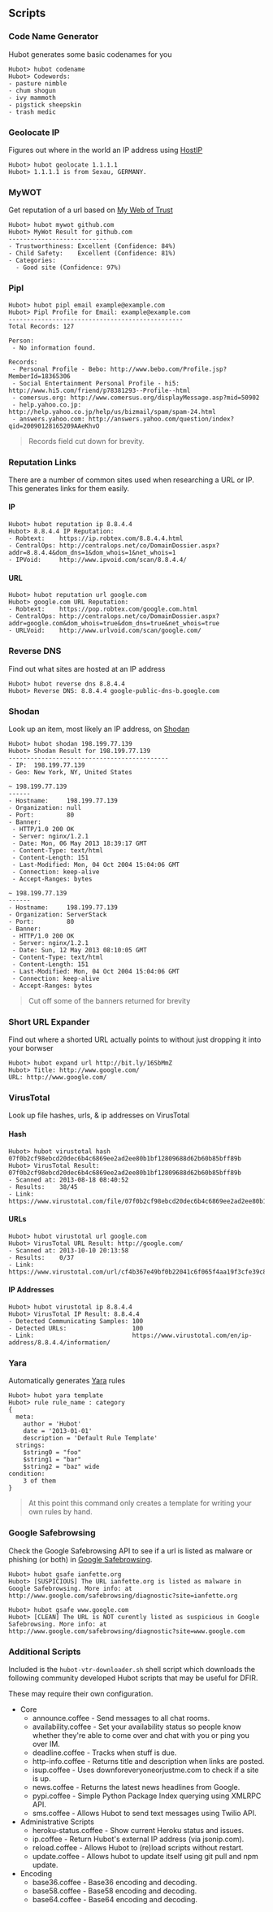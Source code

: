 ## Scripts
### Code Name Generator
Hubot generates some basic codenames for you

```
Hubot> hubot codename
Hubot> Codewords:
- pasture nimble
- chum shogun
- ivy mammoth
- pigstick sheepskin
- trash medic
```

### Geolocate IP
Figures out where in the world an IP address using [HostIP](http://www.hostip.info)
```
Hubot> hubot geolocate 1.1.1.1
Hubot> 1.1.1.1 is from Sexau, GERMANY.
```
### MyWOT
Get reputation of a url based on [My Web of Trust](http://www.mywot.com/)
```
Hubot> hubot mywot github.com
Hubot> MyWot Result for github.com
---------------------------
- Trustworthiness: Excellent (Confidence: 84%)
- Child Safety:    Excellent (Confidence: 81%)
- Categories:
  - Good site (Confidence: 97%)
```
### Pipl
```
Hubot> hubot pipl email example@example.com
Hubot> Pipl Profile for Email: example@example.com
------------------------------------------------
Total Records: 127

Person:
 - No information found.

Records:
 - Personal Profile - Bebo: http://www.bebo.com/Profile.jsp?MemberId=18365306
 - Social Entertainment Personal Profile - hi5: http://www.hi5.com/friend/p78381293--Profile--html
 - comersus.org: http://www.comersus.org/displayMessage.asp?mid=50902
 - help.yahoo.co.jp: http://help.yahoo.co.jp/help/us/bizmail/spam/spam-24.html
 - answers.yahoo.com: http://answers.yahoo.com/question/index?qid=20090128165209AAeKhvO
```
> Records field cut down for brevity.

### Reputation Links
There are a number of common sites used when researching a URL or IP. This generates links for them easily.

#### IP
```
Hubot> hubot reputation ip 8.8.4.4
Hubot> 8.8.4.4 IP Reputation:
- Robtext:    https://ip.robtex.com/8.8.4.4.html
- CentralOps: http://centralops.net/co/DomainDossier.aspx?addr=8.8.4.4&dom_dns=1&dom_whois=1&net_whois=1
- IPVoid:     http://www.ipvoid.com/scan/8.8.4.4/
```
#### URL
```
Hubot> hubot reputation url google.com
Hubot> google.com URL Reputation:
- Robtext:    https://pop.robtex.com/google.com.html
- CentralOps: http://centralops.net/co/DomainDossier.aspx?addr=google.com&dom_whois=true&dom_dns=true&net_whois=true
- URLVoid:    http://www.urlvoid.com/scan/google.com/
```

### Reverse DNS
Find out what sites are hosted at an IP address
```
Hubot> hubot reverse dns 8.8.4.4
Hubot> Reverse DNS: 8.8.4.4 google-public-dns-b.google.com
```
### Shodan
Look up an item, most likely an IP address, on [Shodan](http://www.shodanhq.com/)

```
Hubot> hubot shodan 198.199.77.139
Hubot> Shodan Result for 198.199.77.139
--------------------------------------------
- IP:  198.199.77.139
- Geo: New York, NY, United States

~ 198.199.77.139
------
- Hostname:     198.199.77.139
- Organization: null
- Port:         80
- Banner:
 - HTTP/1.0 200 OK
 - Server: nginx/1.2.1
 - Date: Mon, 06 May 2013 18:39:17 GMT
 - Content-Type: text/html
 - Content-Length: 151
 - Last-Modified: Mon, 04 Oct 2004 15:04:06 GMT
 - Connection: keep-alive
 - Accept-Ranges: bytes

~ 198.199.77.139
------
- Hostname:     198.199.77.139
- Organization: ServerStack
- Port:         80
- Banner:
 - HTTP/1.0 200 OK
 - Server: nginx/1.2.1
 - Date: Sun, 12 May 2013 08:10:05 GMT
 - Content-Type: text/html
 - Content-Length: 151
 - Last-Modified: Mon, 04 Oct 2004 15:04:06 GMT
 - Connection: keep-alive
 - Accept-Ranges: bytes
```

> Cut off some of the banners returned for brevity

### Short URL Expander
Find out where a shorted URL actually points to without just dropping it into your borwser

```
Hubot> hubot expand url http://bit.ly/16SbMmZ
Hubot> Title: http://www.google.com/
URL: http://www.google.com/
```
### VirusTotal
Look up file hashes, urls, & ip addresses on VirusTotal

#### Hash
```
Hubot> hubot virustotal hash 07f0b2cf98ebcd20dec6b4c6869ee2ad2ee80b1bf12809688d62b60b85bff89b
Hubot> VirusTotal Result: 07f0b2cf98ebcd20dec6b4c6869ee2ad2ee80b1bf12809688d62b60b85bff89b
- Scanned at: 2013-08-18 08:40:52
- Results:    38/45
- Link:       https://www.virustotal.com/file/07f0b2cf98ebcd20dec6b4c6869ee2ad2ee80b1bf12809688d62b60b85bff89b/analysis/1376815252/
```
#### URLs
```
Hubot> hubot virustotal url google.com
Hubot> VirusTotal URL Result: http://google.com/
- Scanned at: 2013-10-10 20:13:58
- Results:    0/37
- Link:       https://www.virustotal.com/url/cf4b367e49bf0b22041c6f065f4aa19f3cfe39c8d5abc0617343d1a66c6a26f5/analysis/1381436038/
```
#### IP Addresses
```
Hubot> hubot virustotal ip 8.8.4.4
Hubot> VirusTotal IP Result: 8.8.4.4
- Detected Communicating Samples: 100
- Detected URLs:                  100
- Link:                           https://www.virustotal.com/en/ip-address/8.8.4.4/information/
```

### Yara
Automatically generates [Yara](https://code.google.com/p/yara-project/) rules

```
Hubot> hubot yara template
Hubot> rule rule_name : category
{
  meta:
    author = 'Hubot'
    date = '2013-01-01'
    description = 'Default Rule Template'
  strings:
    $string0 = "foo"
    $string1 = "bar"
    $string2 = "baz" wide
condition:
    3 of them
}
```
> At this point this command only creates a template for writing your own rules by hand.

### Google Safebrowsing
Check the Google Safebrowsing API to see if a url is listed as malware or phishing (or both) in [Google Safebrowsing](https://developers.google.com/safe-browsing).

```
Hubot> hubot gsafe ianfette.org
Hubot> [SUSPICIOUS] The URL ianfette.org is listed as malware in Google Safebrowsing. More info: at http://www.google.com/safebrowsing/diagnostic?site=ianfette.org
```

```
Hubot> hubot gsafe www.google.com
Hubot> [CLEAN] The URL is NOT curently listed as suspicious in Google Safebrowsing. More info: at http://www.google.com/safebrowsing/diagnostic?site=www.google.com
```

### Additional Scripts
Included is the ```hubot-vtr-downloader.sh``` shell script which downloads the following community developed Hubot scripts that may be useful for DFIR.

These may require their own configuration.

* Core
  * announce.coffee - Send messages to all chat rooms.
  * availability.coffee - Set your availability status so people know whether they're able to come over and chat with you or ping you over IM.
  * deadline.coffee - Tracks when stuff is due.
  * http-info.coffee - Returns title and description when links are posted.
  * isup.coffee - Uses downforeveryoneorjustme.com to check if a site is up.
  * news.coffee - Returns the latest news headlines from Google.
  * pypi.coffee - Simple Python Package Index querying using XMLRPC API.
  * sms.coffee - Allows Hubot to send text messages using Twilio API.
* Administrative Scripts
  * heroku-status.coffee - Show current Heroku status and issues.
  * ip.coffee - Return Hubot's external IP address (via jsonip.com).
  * reload.coffee - Allows Hubot to (re)load scripts without restart.
  * update.coffee - Allows hubot to update itself using git pull and npm update.
* Encoding
  * base36.coffee - Base36 encoding and decoding.
  * base58.coffee - Base58 encoding and decoding.
  * base64.coffee - Base64 encoding and decoding.
